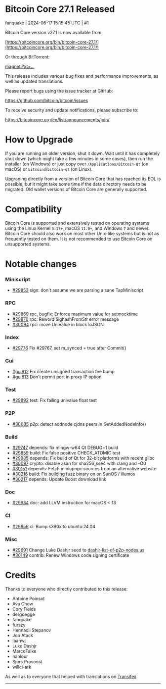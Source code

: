# Bitcoin Core 27.1 Released

fanquake | 2024-06-17 15:15:45 UTC | #1

Bitcoin Core version v27.1 is now available from:

[https://bitcoincore.org/bin/bitcoin-core-27.1/](https://bitcoincore.org/bin/bitcoin-core-27.1/)

Or through BitTorrent:

[magnet:?xt=...](`magnet:?xt=urn:btih:39554dd8aae5688f462538a821d2227ea1b8cbb6&dn=bitcoin-core-27.1&tr=udp%3A%2F%[2Ftracker.openbittorrent.com](http://2Ftracker.openbittorrent.com)%3A80&tr=udp%3A%2F%[2Ftracker.opentrackr.org](http://2Ftracker.opentrackr.org)%3A1337%2Fannounce&tr=udp%3A%2F%[2Ftracker.coppersurfer.tk](http://2Ftracker.coppersurfer.tk)%3A6969%2Fannounce&tr=udp%3A%2F%[2Ftracker.leechers-paradise.org](http://2Ftracker.leechers-paradise.org)%3A6969%2Fannounce&tr=udp%3A%2F%2Fexplodie.org%3A6969%2Fannounce&tr=udp%3A%2F%[2Ftracker.torrent.eu.org](http://2Ftracker.torrent.eu.org)%3A451%2Fannounce&tr=udp%3A%2F%[2Ftracker.bitcoin.sprovoost.nl](http://2Ftracker.bitcoin.sprovoost.nl)%3A6969&ws=http%3A%2F%2Fbitcoincore.org%2Fbin%2F)

This release includes various bug fixes and performance
improvements, as well as updated translations.

Please report bugs using the issue tracker at GitHub:

<https://github.com/bitcoin/bitcoin/issues>

To receive security and update notifications, please subscribe to:

<https://bitcoincore.org/en/list/announcements/join/>

How to Upgrade
==============

If you are running an older version, shut it down. Wait until it has completely
shut down (which might take a few minutes in some cases), then run the
installer (on Windows) or just copy over `/Applications/Bitcoin-Qt` (on macOS)
or `bitcoind`/`bitcoin-qt` (on Linux).

Upgrading directly from a version of Bitcoin Core that has reached its EOL is
possible, but it might take some time if the data directory needs to
be migrated. Old
wallet versions of Bitcoin Core are generally supported.

Compatibility
==============

Bitcoin Core is supported and extensively tested on operating systems
using the Linux Kernel `3.17+`, macOS `11.0+`, and Windows `7` and newer. Bitcoin
Core should also work on most other Unix-like systems but is not as
frequently tested on them. It is not recommended to use Bitcoin Core on
unsupported systems.

Notable changes
===============

### Miniscript

- [#29853](https://github.com/bitcoin/bitcoin/pull/29776) sign: don't assume we are parsing a sane TapMiniscript

### RPC

- [#29869](https://github.com/bitcoin/bitcoin/pull/29869) rpc, bugfix: Enforce maximum value for setmocktime
- [#29870](https://github.com/bitcoin/bitcoin/pull/29870) rpc: Reword SighashFromStr error message
- [#30094](https://github.com/bitcoin/bitcoin/pull/30094) rpc: move UniValue in blockToJSON

### Index

- [#29776](https://github.com/bitcoin/bitcoin/pull/29776) Fix #29767, set m_synced = true after Commit()

### Gui

- [#gui812](https://github.com/bitcoin-core/gui/pull/812) Fix create unsigned transaction fee bump
- [#gui813](https://github.com/bitcoin-core/gui/pull/813) Don't permit port in proxy IP option

### Test

- [#29892](https://github.com/bitcoin/bitcoin/pull/29892) test: Fix failing univalue float test

### P2P

- [#30085](https://github.com/bitcoin/bitcoin/pull/30085) p2p: detect addnode cjdns peers in GetAddedNodeInfo()

### Build

- [#29747](https://github.com/bitcoin/bitcoin/pull/29747) depends: fix mingw-w64 Qt DEBUG=1 build
- [#29859](https://github.com/bitcoin/bitcoin/pull/29859) build: Fix false positive CHECK_ATOMIC test
- [#29985](https://github.com/bitcoin/bitcoin/pull/29985) depends: Fix build of Qt for 32-bit platforms with recent glibc
- [#30097](https://github.com/bitcoin/bitcoin/pull/30097) crypto: disable asan for sha256_sse4 with clang and -O0
- [#30151](https://github.com/bitcoin/bitcoin/pull/30151) depends: Fetch miniupnpc sources from an alternative website
- [#30216](https://github.com/bitcoin/bitcoin/pull/30216) build: Fix building fuzz binary on on SunOS / illumos
- [#30217](https://github.com/bitcoin/bitcoin/pull/30217) depends: Update Boost download link

### Doc

- [#29934](https://github.com/bitcoin/bitcoin/pull/29934) doc: add LLVM instruction for macOS < 13

### CI

- [#29856](https://github.com/bitcoin/bitcoin/pull/29856) ci: Bump s390x to ubuntu:24.04

### Misc

- [#29691](https://github.com/bitcoin/bitcoin/pull/29691) Change Luke Dashjr seed to [dashjr-list-of-p2p-nodes.us](http://dashjr-list-of-p2p-nodes.us)
- [#30149](https://github.com/bitcoin/bitcoin/pull/30149) contrib: Renew Windows code signing certificate

Credits
=======

Thanks to everyone who directly contributed to this release:

- Antoine Poinsot
- Ava Chow
- Cory Fields
- dergoegge
- fanquake
- furszy
- Hennadii Stepanov
- Jon Atack
- laanwj
- Luke Dashjr
- MarcoFalke
- nanlour
- Sjors Provoost
- willcl-ark

As well as to everyone that helped with translations on
[Transifex](https://www.transifex.com/bitcoin/bitcoin/).

-------------------------

